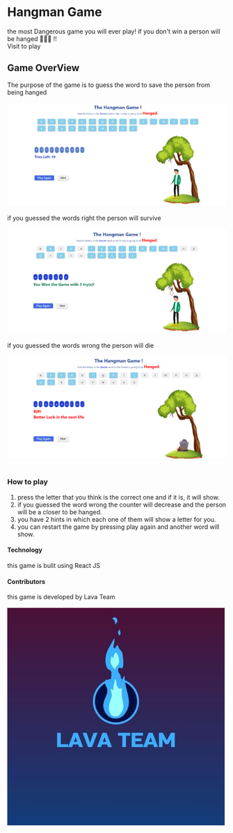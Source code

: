 # Hangman Game

the most Dangerous game you will ever play! if you don't win a person will be hanged 👨‍🦱🔪 !! <br>
Visit to play

## Game OverView

The purpose of the game is to guess the word to save the person from being hanged <br><br>
![game photo](images/Hangman.png)<br><br>
if you guessed the words right the person will survive <br><br>
![win](images/hangman-win.png)<br><br>
if you guessed the words wrong the person will die <br><br>
![lost](images/hangman-lose.png)<br><br>

### How to play

1.  press the letter that you think is the correct one and if it is, it will show.
2.  if you guessed the word wrong the counter will decrease and the person will be a closer to be hanged.
3.  you have 2 hints in which each one of them will show a letter for you.
4.  you can restart the game by pressing play again and another word will show.

#### Technology

this game is bulit using React JS

#### Contributors

this game is developed by Lava Team <br><br>
![team](images/lava-team.jpg)<br>
